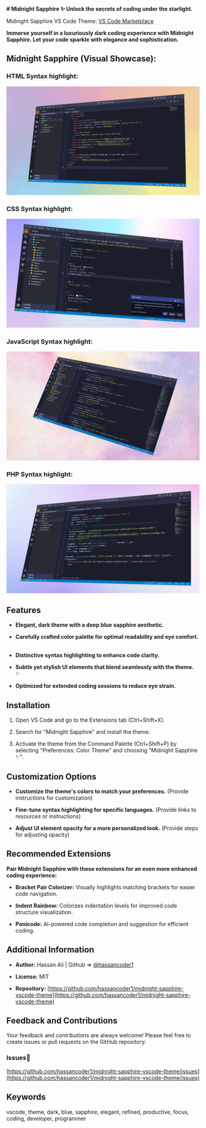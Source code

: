**# Midnight Sapphire ✨ Unlock the secrets of coding under the starlight.**

Midnight Sapphire VS Code Theme: [VS Code Marketplace](https://marketplace.visualstudio.com/items?itemName=hassancoder1.midnight-sapphire)

**Immerse yourself in a luxuriously dark coding experience with Midnight Sapphire. Let your code sparkle with elegance and sophistication.**

## Midnight Sapphire (Visual Showcase):

### HTML Syntax highlight:

![**HTML Syntax highlight**](https://github.com/hassancoder1/midnight-sapphire-vscode-theme/raw/HEAD/images/midnight-sapphire-html-syntax-highlight.png)

### CSS Syntax highlight:

![**CSS Syntax highlight**](https://github.com/hassancoder1/midnight-sapphire-vscode-theme/raw/HEAD/images/midnight-sapphire-css-syntax-highlight.png)

### JavaScript Syntax highlight:

![**JavaScript Syntax highlight**](https://github.com/hassancoder1/midnight-sapphire-vscode-theme/raw/HEAD/images/midnight-sapphire-js-syntax-highlight.png)

### PHP Syntax highlight:

![**PHP Syntax highlight**](https://github.com/hassancoder1/midnight-sapphire-vscode-theme/raw/HEAD/images/midnight-sapphire-php-syntax-highlight.png)

## Features

-  **Elegant, dark theme with a deep blue sapphire aesthetic.**

-  **Carefully crafted color palette for optimal readability and eye comfort.** ️

-  **Distinctive syntax highlighting to enhance code clarity.**

-  **Subtle yet stylish UI elements that blend seamlessly with the theme.** ✨

-  **Optimized for extended coding sessions to reduce eye strain.**

## Installation

1. Open VS Code and go to the Extensions tab (Ctrl+Shift+X).

2. Search for "Midnight Sapphire" and install the theme.

3. Activate the theme from the Command Palette (Ctrl+Shift+P) by selecting "Preferences: Color Theme" and choosing "Midnight Sapphire ✨".

## Customization Options

-  **Customize the theme's colors to match your preferences.** (Provide instructions for customization)

-  **Fine-tune syntax highlighting for specific languages.** (Provide links to resources or instructions)

-  **Adjust UI element opacity for a more personalized look.** (Provide steps for adjusting opacity)

## Recommended Extensions

**Pair Midnight Sapphire with these extensions for an even more enhanced coding experience:**

-  **Bracket Pair Colorizer:** Visually highlights matching brackets for easier code navigation.

-  **Indent Rainbow:** Colorizes indentation levels for improved code structure visualization.

-  **Ponicode:** AI-powered code completion and suggestion for efficient coding.

## Additional Information

-  **Author:** Hassan Ali | Github => [@hassancoder1](https://github.com/hassancoder1)

-  **License:** MIT

-  **Repository:**  [https://github.com/hassancoder1/midnight-sapphire-vscode-theme](https://github.com/hassancoder1/midnight-sapphire-vscode-theme)
  
## Feedback and Contributions

Your feedback and contributions are always welcome! Please feel free to create issues or pull requests on the GitHub repository: 
### Issues🚫
[https://github.com/hassancoder1/midnight-sapphire-vscode-theme/issues](https://github.com/hassancoder1/midnight-sapphire-vscode-theme/issues)

## Keywords

vscode, theme, dark, blue, sapphire, elegant, refined, productive, focus, coding, developer, programmer
